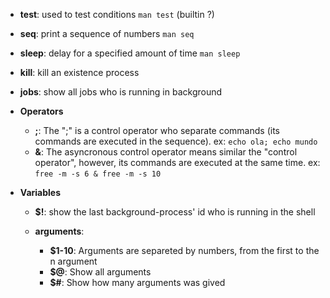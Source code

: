 * **test**: used to test conditions `man test` (builtin ?)
* **seq**: print a sequence of numbers `man seq`
* **sleep**: delay for a specified amount of time `man sleep`
* **kill**: kill an existence process
* **jobs**: show all jobs who is running in background

* **Operators**
    * **;**: The ";" is a control operator who separate commands (its commands are executed in the sequence). ex: `echo ola; echo mundo`
    * **&**: The asyncronous control operator means similar the "control operator", however, its commands are executed at the same time. ex: `free -m -s 6 & free -m -s 10`

* **Variables**
    * **$!**: show the last background-process' id who is running in the shell

    * **arguments**: 
        * **$1-10**: Arguments are separeted by numbers, from the first to the n argument
        * **$@**: Show all arguments
        * **$#**: Show how many arguments was gived


